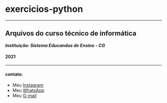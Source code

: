# exercicios-python
***
## Arquivos do curso técnico de informática 
*__Instituição: Sistema Educandus de Ensino - CG__*
####  2021
***
#### contato:
* Meu [Instagram](instagram.com/byazca_)
* Meu [WhatsApp](https://api.whatsapp.com/send?phone=5521996745456&text=Ol%C3%A1%2C%20Bya!%20Eu%20sou%20_%2C%20do%20GitHub.)
* Meu [G-mail](mailto:byanca.info@gmail.com)
